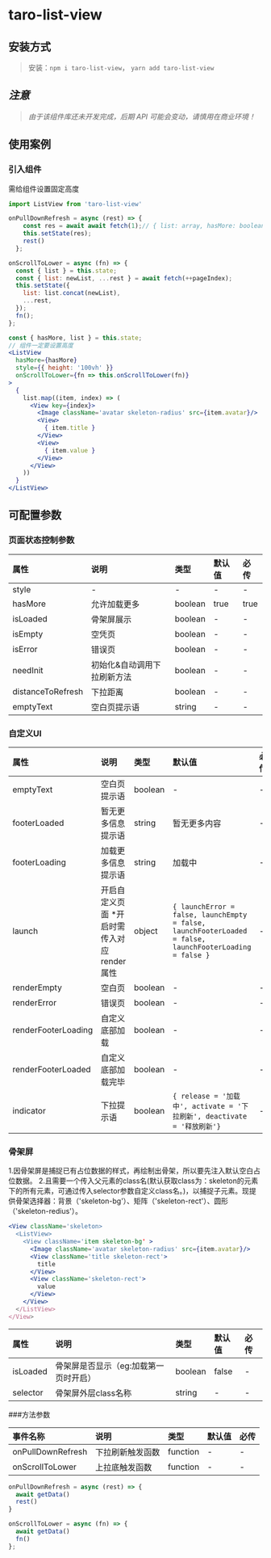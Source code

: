 # taro-list-view

## 安装方式

> 安装：`npm i taro-list-view`， `yarn add taro-list-view`


## *注意*

> *由于该组件库还未开发完成，后期 API 可能会变动，请慎用在商业环境！*


## 使用案例

### 引入组件
需给组件设置固定高度

```jsx
import ListView from 'taro-list-view'

onPullDownRefresh = async (rest) => {
    const res = await await fetch(1);// { list: array, hasMore: boolean }
    this.setState(res);
    rest()
  };

onScrollToLower = async (fn) => {
  const { list } = this.state;
  const { list: newList, ...rest } = await fetch(++pageIndex);
  this.setState({
    list: list.concat(newList),
    ...rest,
  });
  fn();
};

const { hasMore, list } = this.state;
// 组件一定要设置高度
<ListView
  hasMore={hasMore}
  style={{ height: '100vh' }}
  onScrollToLower={fn => this.onScrollToLower(fn)}
>
  {
    list.map((item, index) => (
      <View key={index}>
        <Image className='avatar skeleton-radius' src={item.avatar}/>
        <View>
          { item.title }
        </View>
        <View>
          { item.value }
        </View>
      </View>
    ))
  }
</ListView>
```
## 可配置参数
### 页面状态控制参数
| 属性 | 说明                | 类型   |默认值   |必传   |
| :------- | :---------------  | :--------- |:--------- |:--------- |
| style   | -    | - | - | - |
| hasMore   | 允许加载更多    | boolean | true |true |
| isLoaded   | 骨架屏展示    | boolean | - | - |
| isEmpty   | 空凭页    | boolean | - | - |
| isError   | 错误页    | boolean | - | - |
| needInit   | 初始化&自动调用下拉刷新方法   | boolean | - | - |
| distanceToRefresh   | 下拉距离    | boolean | - | - |
| emptyText   | 空白页提示语    | string | - | - |


### 自定义UI
| 属性 | 说明                | 类型   |默认值   |必传   |
| :------- | :---------------  | :--------- |:--------- |:--------- |
| emptyText   | 空白页提示语    | boolean | - | - |
| footerLoaded   | 暂无更多信息提示语    | string | 暂无更多内容 | - |
| footerLoading   | 加载更多信息提示语    | string | 加载中 | - |
| launch   | 开启自定义页面 *开启时需传入对应render属性 | object | ```{ launchError = false, launchEmpty = false, launchFooterLoaded = false, launchFooterLoading = false }```  |- | 
| renderEmpty   | 空白页    | boolean | - | - |
| renderError   | 错误页    | boolean | - | - |
| renderFooterLoading   | 自定义底部加载    | boolean | - | - |
| renderFooterLoaded   | 自定义底部加载完毕    | boolean | - | - |
| indicator   | 下拉提示语    | boolean | ```{ release = '加载中', activate = '下拉刷新', deactivate = '释放刷新'}``` | - |

### 骨架屏
1.因骨架屏是捕捉已有占位数据的样式，再绘制出骨架，所以要先注入默认空白占位数据。
2.且需要一个传入父元素的class名(默认获取class为：skeleton的元素下的所有元素，可通过传入selector参数自定义class名。)，以捕捉子元素。现提供骨架选择器：背景（'skeleton-bg'）、矩阵（'skeleton-rect'）、圆形（'skeleton-redius'）。
```jsx
<View className='skeleton>
  <ListView>
    <View className='item skeleton-bg' >
      <Image className='avatar skeleton-radius' src={item.avatar}/>
      <View className='title skeleton-rect'>
        title
      </View>
      <View className='skeleton-rect'>
        value
      </View>
    </View>
  </ListView>
</View>
```

| 属性 | 说明                | 类型   |默认值   |必传   |
| :------- | :---------------  | :--------- |:--------- |:--------- |
| isLoaded   | 骨架屏是否显示（eg:加载第一页时开启）    | boolean | false | - |
| selector   | 骨架屏外层class名称    | string | - | - |

###方法参数

| 事件名称 | 说明                | 类型   |默认值   |必传   |
| :------- | :---------------  | :--------- |:--------- |:--------- |
| onPullDownRefresh   | 下拉刷新触发函数 | function | - | - |
| onScrollToLower   | 上拉底触发函数    | function | - | - |

```jsx
onPullDownRefresh = async (rest) => {
  await getData()
  rest()
}

onScrollToLower = async (fn) => {
  await getData()
  fn()
};

```
